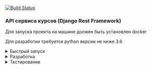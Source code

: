 [![Build Status](https://travis-ci.com/skushnerchuk/kip.svg?branch=master)](https://travis-ci.com/skushnerchuk/kip)

### API сервиса курсов (Django Rest Framework)

Для запуска проекта на машине должен быть установлен docker

Для разработки требуется python версии не ниже 3.6

<details>
<summary>Быстрый запуск</summary>

#### Запуск основной части проекта

Основная часть проекта состоит из шести контейнеров:
- **kip_api** - контейнер API
- **kip_db** - контейнер СУБД MariaDB
- **kip_nginx** - контейнер nginx
- **kip_fluentd** - контейнер FluentD для сбора  логов
- **kip_es** - контейнер elasticsearch
- **kip_kibana** - контейнер Kibana

Nginx был добавлен в проект в связи с тем, что сервис API запускается под GUnicorn,
который неспособен отдавать статические файлы, что приводит к порче ссылок на компоненты административной панели Django (например, css-стили), из-за чего она выглядит непрезентабельно.

Для упрощения я не стал делать отдельный Dockerfile для сборки своего nginx с копированием конфигурации непосредственно в контейнер, а просто сделал соответствующий маппинг в docker-compose.yml

Для запуска проекта выполните в его папке команды:
```bash
sudo sysctl -w vm.max_map_count=262144
docker-compose up -d --build
```
Первая команда нужна для корретного старта контейнера ElasticSearch.

Посмотрите, какой адрес назначен сервису kip_nginx:
```bash
docker ps -q | xargs docker inspect --format "{{ .Id }} - {{ .Name }} - {{range .NetworkSettings.Networks}}{{.IPAddress}}{{end}}"
```

Перейдите по адресу
```
http://nginx_ip/admin
```
Данные для авторизации по умолчанию:
```
email: admin@admin.com
пароль: admin
```
Сервис может ответить не сразу, так как он ожидает полной инициализации контейнера СУБД.

Контейнеры **kip_fluentd, kip_kibana, kip_es** были добавлены для того, чтобы можно было централизованно просматривать и анализировать логи работы приложений.

Для просмотра логов перейдите по адресу:
```
http://kibana_ip:5601/
```
#### Запуск общей шины данных и вспомогательных обработчиков

В качестве обшей шины данных используется кластер брокера сообщений RabbitMQ. В целях
реализации задачи асинхронной отправки почты был написан отдельный процесс, который
занимается исключительно отправкой сообщений электронной почты. Все клиенты,
которым необходимо отправить письмо, помещают в шину данных сообщение в
определенном формате и в определенную очередь.

Подробности запуска кластера описаны в [документации на шину данных](/bus/README.md)
</details>

<details>
<summary>Разработка</summary>

Для выполнения разработки можно поднять отдельно сервер MySQL командой:

```bash
docker run -d --restart always -e MYSQL_ROOT_PASSWORD=12345 -v /path/to/data:/var/lib/mysql --name mysqlserver mariadb
docker inspect -f '{{range .NetworkSettings.Networks}}{{.IPAddress}}{{end}}' mysqlserver
```

Полученный адрес указать в файле .env в переменной DB_HOST

По адресу http://nginx_ip/swagger/ доступно краткое описание API, которое будет детализироваться в процессе разработки

Для остановки и удаления всех контейнеров проекта выполните в его папке команду:
```bash
docker-compose down
```

Все данные сохранятся, если вы не удалите папку, которая монтируется в сервисе **database** в файле **docker-compose.yml**

Для управления тестовыми данными можно использовать команду:

```bash
$ python3 manage.py prepare_data
```
Для получения параметров команды выполните:
```bash
$ python3 manage.py prepare_data --help
```
Пример для добавления новых данных:
```bash
$ python3 manage.py prepare_data --fill --users 1 --categories 5 --courses 5 --groups 1 --lessons 10
```
Выполнение этой команды приведет к созданию 1 пользователя, 5 категорий, 5 курсов в каждой категории, 1 группе в каждом курсе и 10 уроков в каждой группе

Пример для удаления всех данных:
```bash
$ python3 manage.py prepare_data --clear
```

В настроящее время на приватном GitLab настроена и выполняется сборка образа и его отправка в Docker Hub.
Демо проекта доступно по адресу:

Админка:
```
https://kip.sk-developer.ru/admin/
```
API:
```
https://kip.sk-developer.ru/api/v1/
```
</details>

<details>
<summary>Тестирование</summary>

#### Тестирование отдельных модулей 

Тестирование выполняется в несколько этапов

**Этап 1. Тестирование моделей**

Тестирование моделей упрощено и сводится к проверке:
- заполненности у моделей свойств **verbose_name** и **verbose_name_plural**  
- проверка соответствия имени модели заданному
- проверке наличия необходимых полей
- проверке установки свойства **unique** у полей (если необходимо)
- проверке корректности работы функций в модели (чаще всего это **__str__()**)

#### Интеграционные тесты

Будет выполнено позднее
</details>
